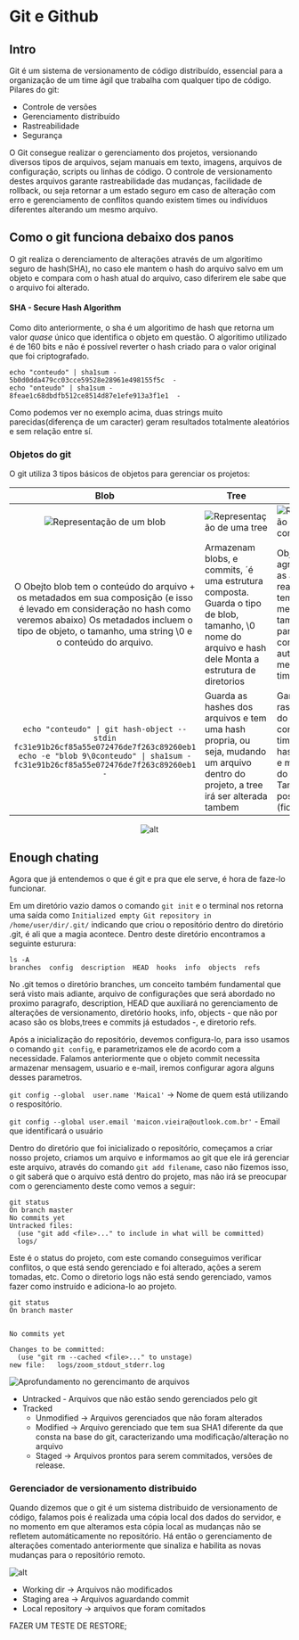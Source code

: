 # Git e Github

## Intro

Git é um sistema de versionamento de código distribuído, essencial para a organização de um time ágil que trabalha com qualquer tipo de código.
Pilares do git:

* Controle de versões
* Gerenciamento distribuído
* Rastreabilidade
* Segurança

O Git consegue realizar o gerenciamento dos projetos, versionando diversos tipos de arquivos, sejam manuais em texto, imagens, arquivos de configuração, scripts ou linhas de código. O controle de versionamento destes arquivos garante rastreabilidade das mudanças, facilidade de rollback, ou seja retornar a um estado seguro em caso de alteração com erro e gerenciamento de conflitos quando existem times ou indivíduos diferentes alterando um mesmo arquivo.

## Como o git funciona debaixo dos panos

O git realiza o derenciamento de alterações através de um algoritimo seguro de hash(SHA), no caso ele mantem o hash do arquivo salvo em um objeto e compara com o hash atual do arquivo, caso diferirem ele sabe que o arquivo foi alterado.

#### SHA - Secure Hash Algorithm

Como dito anteriormente, o sha é um algoritimo de hash que retorna um valor _quase_ único que identifica o objeto em questão. O algoritimo utilizado é de 160 bits e não é possível reverter o hash criado para o valor original que foi criptografado.

```shell
echo "conteudo" | sha1sum -
5b0d0dda479cc03cce59528e28961e498155f5c  -
echo "onteudo" | sha1sum -
8feae1c68dbdfb512ce8514d87e1efe913a3f1e1  -
```
Como podemos ver no exemplo acima, duas strings muito parecidas(diferença de um caracter) geram resultados totalmente aleatórios e sem relação entre sí.

### **Objetos do git**

O git utiliza 3 tipos básicos de objetos para gerenciar os projetos:

| Blob | Tree | Commit  |   |
|:-: |- |- |- |
| ![Representação de um blob](images/blob_obj.png)  | ![Representação de uma tree](images/tree_obj.png)  | ![Representação de um commit](images/commit_obj.png)  |   |
| O Obejto blob tem o conteúdo do arquivo + os metadados em sua composição (e isso é levado em consideração no hash como veremos abaixo)         Os metadados incluem o tipo de objeto, o tamanho, uma string \0 e o conteúdo do arquivo.  | Armazenam blobs, e commits, ´é uma estrutura composta. Guarda o tipo de blob, tamanho, \0 nome do arquivo e hash dele Monta a estrutura de diretorios  | Objeto que agrega todas as alterações realizadas, tem como metadados: tamanho, tree, parente(?commit?), autor, mensagem e timestamp  |   |
| `echo "conteudo" \| git hash-object --stdin fc31e91b26cf85a55e072476de7f263c89260eb1`  `echo -e "blob 9\0conteudo" \| sha1sum - fc31e91b26cf85a55e072476de7f263c89260eb1  -`  | Guarda as hashes dos arquivos e tem uma hash propria, ou seja, mudando um arquivo dentro do projeto, a tree irá ser alterada tambem  | Garante a rastreabilidade do sistema, com timestamp, as hashes, autor e mensagem do commit. Também possui hash (fica no log)  |   |

<div style="text-align:center">

![alt](images/all_obj.png)

</div>


## Enough chating

Agora que já entendemos o que é git e pra que ele serve, é hora de faze-lo funcionar.

Em um diretório vazio damos o comando `git init` e o terminal nos retorna uma saída como `Initialized empty Git repository in /home/user/dir/.git/` indicando que criou o repositório dentro do diretório .git, é ali que a magia acontece. Dentro deste diretório encontramos a seguinte esturura: 
```shell
ls -A 
branches  config  description  HEAD  hooks  info  objects  refs
```
No .git temos o diretório branches, um conceito também fundamental que será visto mais adiante, arquivo de configurações que será abordado no proximo paragrafo, description, HEAD que auxiliará no gerenciamento de alterações de versionamento, diretório hooks, info, objects - que não por acaso são os blobs,trees e commits já estudados -, e diretorio refs.

Após a inicialização do repositório, devemos configura-lo, para isso usamos o comando `git config`, e parametrizamos ele de acordo com a necessidade. Falamos anteriormente que o objeto commit necessita armazenar mensagem, usuario e e-mail, iremos configurar agora alguns desses parametros.

`git config --global  user.name 'Maica1'` -> Nome de quem está utilizando o respositório.

`git config --global user.email 'maicon.vieira@outlook.com.br'` - Email que identificará o usuário

Dentro do diretório que foi inicializado o repositório, começamos a criar nosso projeto, criamos um arquivo e informamos ao git que ele irá gerenciar este arquivo, através do comando `git add filename`, caso não fizemos isso, o git saberá que o arquivo está dentro do projeto, mas não irá se preocupar com o gerenciamento deste como vemos a seguir:

```shell
git status
On branch master
No commits yet
Untracked files:
  (use "git add <file>..." to include in what will be committed)
  logs/
```

Este é o status do projeto, com este comando conseguimos verificar conflitos, o que está sendo gerenciado e foi alterado, ações a serem tomadas, etc.
Como o diretorio logs não está sendo gerenciado, vamos fazer como instruído e adiciona-lo ao projeto.

```shell
git status
On branch master


No commits yet

Changes to be committed:
  (use "git rm --cached <file>..." to unstage)
new file:   logs/zoom_stdout_stderr.log
```

![Aprofundamento no gerencimanto de arquivos](images/tracking_state.png)

* Untracked - Arquivos que não estão sendo gerenciados pelo git
* Tracked
  * Unmodified -> Arquivos gerenciados que não foram alterados
  * Modified -> Arquivo gerenciado que tem sua SHA1 diferente da que consta na base do git, caracterizando uma modificação/alteração no arquivo
  * Staged -> Arquivos prontos para serem commitados, versões de release.

### Gerenciador de versionamento distribuido

Quando dizemos que o git é um sistema distribuido de versionamento de código, falamos pois é realizada uma cópia local dos dados do servidor, e no momento em que alteramos esta cópia local as mudanças não se refletem automáticamente no repositório. Há então o gerenciamento de alterações comentado anteriormente que sinaliza e habilita as novas mudanças para o repositório remoto.

![alt](images/staging_areas.png)

* Working dir -> Arquivos não modificados
* Staging area -> Arquivos aguardando commit
* Local repository -> arquivos que foram comitados

FAZER UM TESTE DE RESTORE;